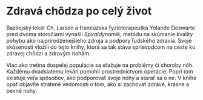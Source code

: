 Zdravá chôdza po celý život
===========================

Bazilejský lekár Ch. Larsen a francúzska fyzioterapeutka Yolande Deswarte pred
dvoma storočiami vynašli *Spiraldynamik*, metódu na skúmanie kvality pohybu ako
najprirodzenejšieho zdroja a podpory ľudského zdravia. Svoje skúsenosti vložili
do tejto knihy, ktorá sa tak stáva sprievodcom na ceste ku zdravej chôdzi a
zdravým nohám.

Viac ako tretina dospelej populácie sa sťažuje na problémy či choroby nôh.
Každému dvadsiatemu lekári pomohli prostredníctvom operácie. Popri tom existuje
veľa spôsobov, ako podporovať svoje nohy a starať sa o ne. V knihe opäť objavíte
stratené vedomosti o tom, ako si zachovať zdravé, krásne a pevné nohy.


